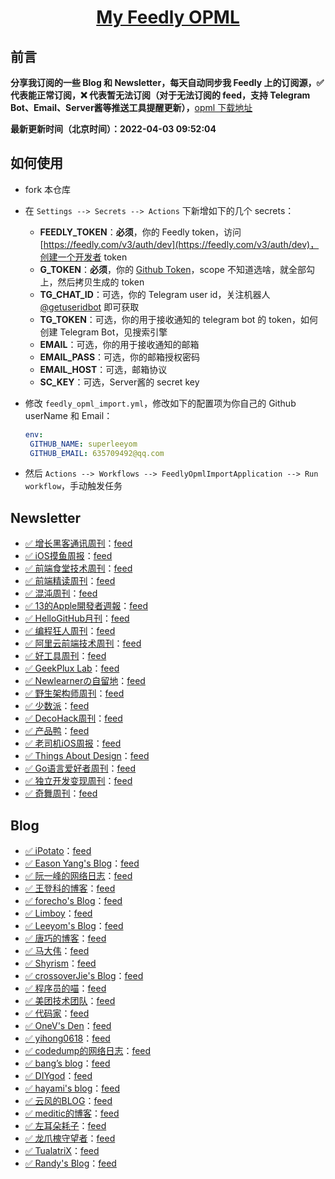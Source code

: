 **<p align="center">[My Feedly OPML](https://github.com/superleeyom/my-feed-OPML)</p>**
====

## 前言

**分享我订阅的一些 Blog 和 Newsletter，每天自动同步我 Feedly 上的订阅源，✅ 代表能正常订阅，❌ 代表暂无法订阅（对于无法订阅的 feed，支持 Telegram Bot、Email、Server酱等推送工具提醒更新），**[opml 下载地址](https://github.com/superleeyom/my-feed-OPML/releases/download/latest/feed.opml)

**最新更新时间（北京时间）：2022-04-03 09:52:04**

## 如何使用

- fork 本仓库

- 在 `Settings --> Secrets --> Actions` 下新增如下的几个 secrets：
   - **FEEDLY_TOKEN**：**必须**，你的 Feedly token，访问 [https://feedly.com/v3/auth/dev](https://feedly.com/v3/auth/dev)，创建一个开发者 token
   - **G_TOKEN**：**必须**，你的 [Github Token](https://github.com/settings/tokens/new)，scope 不知道选啥，就全部勾上，然后拷贝生成的 token
   - **TG_CHAT_ID**：可选，你的 Telegram user id，关注机器人 [@getuseridbot](https://t.me/getuseridbot) 即可获取
   - **TG_TOKEN**：可选，你的用于接收通知的 telegram bot 的 token，如何创建 Telegram Bot，见搜索引擎
   - **EMAIL**：可选，你的用于接收通知的邮箱
   - **EMAIL_PASS**：可选，你的邮箱授权密码
   - **EMAIL_HOST**：可选，邮箱协议
   - **SC_KEY**：可选，Server酱的 secret key

- 修改 `feedly_opml_import.yml`，修改如下的配置项为你自己的 Github userName 和 Email：
   ```yml
   env:
    GITHUB_NAME: superleeyom
    GITHUB_EMAIL: 635709492@qq.com
   ```
  
- 然后 `Actions --> Workflows --> FeedlyOpmlImportApplication --> Run workflow`，手动触发任务


Newsletter
----------
- [✅ 增长黑客通讯周刊](https://us6.campaign-archive.com/feed?u=e4582460499f4aadae1a90e2b&id=d2c14f8a94)：[feed](https://us6.campaign-archive.com/feed?u=e4582460499f4aadae1a90e2b&id=d2c14f8a94)
- [✅ iOS摸鱼周报](https://zhangferry.com/)：[feed](https://zhangferry.com/atom.xml)
- [✅ 前端食堂技术周刊](https://github.com/Geekhyt/weekly/issues)：[feed](https://rsshub.app/github/issue/Geekhyt/weekly)
- [✅ 前端精读周刊](https://github.com/ascoders/weekly/releases)：[feed](https://github.com/ascoders/weekly/releases.atom)
- [✅ 混沌周刊](https://weekly.love)：[feed](https://weekly.love/feed/atom/)
- [✅ 13的Apple開發者週報](https://ethanhuang13.substack.com)：[feed](https://ethanhuang13.substack.com/feed/)
- [✅ HelloGitHub月刊](https://hellogithub.com)：[feed](https://hellogithub.com/rss)
- [✅ 编程狂人周刊](https://www.tuicool.com/mags)：[feed](http://www.tuicool.com/mags/rss_programming.rss)
- [✅ 阿里云前端技术周刊](https://github.com/aliyunfe/weekly/releases)：[feed](https://github.com/aliyunfe/weekly/releases.atom)
- [✅ 好工具周刊](https://discuss-cn.bestxtools.com/)：[feed](https://discuss-cn.bestxtools.com/atom/t/weekly/discussions)
- [✅ GeekPlux Lab](https://geekplux.com)：[feed](https://geekplux.com/feed.xml)
- [✅ Newlearnerの自留地](https://t.me/s/NewlearnerChannel)：[feed](https://rsshub.app/telegram/channel/NewlearnerChannel)
- [✅ 野生架构师周刊](http://weekly.codelc.com/)：[feed](http://weekly.codelc.com/?format=rss)
- [✅ 少数派](https://sspai.com)：[feed](https://sspai.com/feed)
- [✅ DecoHack周刊](https://www.decohack.com)：[feed](https://www.decohack.com/feed)
- [✅ 产品鸭](https://produck.zhubai.love/)：[feed](https://rsshub.app/zhubai/produck)
- [✅ 老司机iOS周报](https://github.com/SwiftOldDriver/iOS-Weekly/releases)：[feed](https://github.com/SwiftOldDriver/iOS-Weekly/releases.atom)
- [✅ Things About Design](https://design.zhubai.love/)：[feed](https://rsshub.app/zhubai/design)
- [✅ Go语言爱好者周刊](https://studygolang.com/go/weekly)：[feed](https://rsshub.app/go-weekly)
- [✅ 独立开发变现周刊](https://www.ezindie.com/weekly)：[feed](https://www.ezindie.com/feed/rss.xml)
- [✅ 奇舞周刊](https://weekly.75.team)：[feed](https://weekly.75.team/rss)

Blog
----
- [✅ iPotato](https://ipotato.me)：[feed](http://ipotato.me/feed)
- [✅ Eason Yang's Blog](https://easonyang.com/)：[feed](https://easonyang.com/atom.xml)
- [✅ 阮一峰的网络日志](http://www.ruanyifeng.com/blog/)：[feed](http://feeds.feedburner.com/ruanyifeng)
- [✅ 王登科的博客](https://greatdk.com)：[feed](https://greatdk.com/feed)
- [✅ forecho's Blog](https://blog.forecho.com/)：[feed](http://blog.forecho.com/atom.xml)
- [✅ Limboy](https://limboy.me)：[feed](https://limboy.me/index.xml)
- [✅ Leeyom's Blog](https://github.com/superleeyom/blog)：[feed](https://raw.githubusercontent.com/superleeyom/blog/master/feed.xml)
- [✅ 唐巧的博客](https://blog.devtang.com/)：[feed](http://blog.devtang.com/atom.xml)
- [✅ 马大伟](https://www.bmpi.dev/)：[feed](https://www.bmpi.dev/index.xml)
- [✅ Shyrism](https://shyrz.me/)：[feed](https://shyrz.me/rss/)
- [✅ crossoverJie's Blog](http://crossoverjie.top/)：[feed](https://crossoverjie.top/atom.xml)
- [✅ 程序员的喵](http://catcoding.me/)：[feed](https://catcoding.me/atom.xml)
- [✅ 美团技术团队](https://tech.meituan.com/feed/)：[feed](http://tech.meituan.com/atom.xml)
- [✅ 代码家](https://daimajia.com)：[feed](https://daimajia.com/feed)
- [✅ OneV's Den](https://onevcat.com)：[feed](http://www.onevcat.com/rss/)
- [✅ yihong0618](https://github.com/yihong0618/gitblog)：[feed](https://raw.githubusercontent.com/yihong0618/gitblog/master/feed.xml)
- [✅ codedump的网络日志](https://www.codedump.info/)：[feed](https://www.codedump.info/index.xml)
- [✅ bang’s blog](http://blog.cnbang.net)：[feed](http://feeds.feedburner.com/webbang)
- [✅ DIYgod](https://diygod.me/)：[feed](https://diygod.me/atom.xml)
- [✅ hayami's blog](https://hayami-blog.typlog.io/)：[feed](https://hayami-blog.typlog.io/feed.xml)
- [✅ 云风的BLOG](https://blog.codingnow.com/)：[feed](http://blog.codingnow.com/atom.xml)
- [✅ meditic的博客](https://meditic.com)：[feed](https://meditic.com/feed)
- [✅ 左耳朵耗子](https://coolshell.cn)：[feed](http://coolshell.cn/feed)
- [✅ 龙爪槐守望者](http://www.ftium4.com/)：[feed](http://www.ftium4.com/rss.xml)
- [✅ TualatriX](http://imtx.me/)：[feed](http://imtx.me/feed/latest/)
- [✅ Randy's Blog](https://lutaonan.com/)：[feed](https://lutaonan.com/rss.xml)

